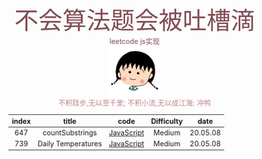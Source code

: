 <div align=center>
	<font size=15 color=#824d56>不会算法题会被吐槽滴</font>
	<font color=#824d56>leetcode js实现</font>
</div>

<div align=center>
	<img src='./images/avator.png' width=100/>
</div>

<div align=center>
	<font color=#c2858a>不积跬步,无以至千里;</font>
	<font color=#c2858a>不积小流,无以成江海;</font>
	<font color=#c2858a>冲鸭</font>
</div>

| index |       title            | code           |  Difficulty   | date |
| :--:  | :-------------------:  | :---:          |  :--:         | :--: |
| 647 | countSubstrings | [JavaScript](./0647.countSubstrings.js) | Medium |20.05.08|
| 739 | Daily Temperatures | [JavaScript](./javascript/0739.daily-temperatures.js) | Medium |20.05.08|

<style>
*{
margin:auto;
}
</style>
